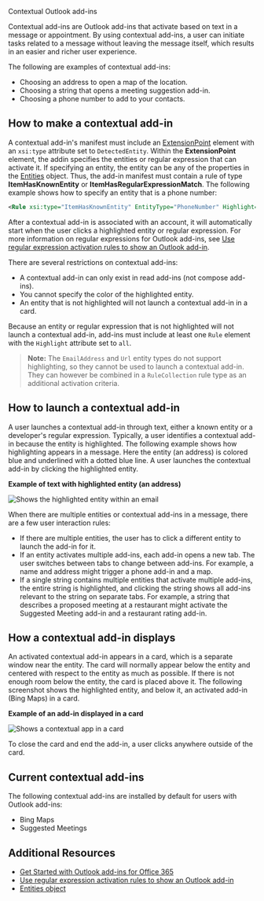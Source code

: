  Contextual Outlook add-ins

Contextual add-ins are Outlook add-ins that activate based on text in a message or appointment. By using contextual add-ins, a user can initiate tasks related to a message without leaving the message itself, which results in an easier and richer user experience.

The following are examples of contextual add-ins:

- Choosing an address to open a map of the location.
- Choosing a string that opens a meeting suggestion add-in.
- Choosing a phone number to add to your contacts.

## How to make a contextual add-in

A contextual add-in's manifest must include an [ExtensionPoint](../../reference/manifest/extensionpoint.md) element with an `xsi:type` attribute set to `DetectedEntity`. Within the **ExtensionPoint** element, the addin specifies the entities or regular expression that can activate it. If specifying an entity, the entity can be any of the properties in the [Entities](../../reference/outlook/simple-types.md) object. Thus, the add-in manifest must contain a rule of type **ItemHasKnownEntity** or **ItemHasRegularExpressionMatch**. The following example shows how to specify an entity that is a phone number:

```XML
<Rule xsi:type="ItemHasKnownEntity" EntityType="PhoneNumber" Highlight="all" />
```

After a contextual add-in is associated with an account, it will automatically start when the user clicks a highlighted entity or regular expression. For more information on regular expressions for Outlook add-ins, see [Use regular expression activation rules to show an Outlook add-in](../outlook/use-regular-expressions-to-show-an-outlook-add-in.md).

There are several restrictions on contextual add-ins:

- A contextual add-in can only exist in read add-ins (not compose add-ins).
- You cannot specify the color of the highlighted entity.
- An entity that is not highlighted will not launch a contextual add-in in a card.

Because an entity or regular expression that is not highlighted will not launch a contextual add-in, add-ins must include at least one `Rule` element with the `Highlight` attribute set to `all`.

> **Note:** The `EmailAddress` and `Url` entity types do not support highlighting, so they cannot be used to launch a contextual add-in. They can however be combined in a `RuleCollection` rule type as an additional activation criteria.

## How to launch a contextual add-in

A user launches a contextual add-in through text, either a known entity or a developer's regular expression. Typically, a user identifies a contextual add-in because the entity is highlighted. The following example shows how highlighting appears in a message. Here the entity (an address) is colored blue and underlined with a dotted blue line. A user launches the contextual add-in by clicking the highlighted entity. 

**Example of text with highlighted entity (an address)**

![Shows the highlighted entity within an email](../../images/outlook-detected-entity-highlight.PNG)
    
When there are multiple entities or contextual add-ins in a message, there are a few user interaction rules:

- If there are multiple entities, the user has to click a different entity to launch the add-in for it.
- If an entity activates multiple add-ins, each add-in opens a new tab. The user switches between tabs to change between add-ins. For example, a name and address might trigger a phone add-in and a map.
- If a single string contains multiple entities that activate multiple add-ins, the entire string is highlighted, and clicking the string shows all add-ins relevant to the string on separate tabs. For example, a string that describes a proposed meeting at a restaurant might activate the Suggested Meeting add-in and a restaurant rating add-in.

## How a contextual add-in displays

An activated contextual add-in appears in a card, which is a separate window near the entity. The card will normally appear below the entity and centered with respect to the entity as much as possible. If there is not enough room below the entity, the card is placed above it. The following screenshot shows the highlighted entity, and below it, an activated add-in (Bing Maps) in a card.

**Example of an add-in displayed in a card**

![Shows a contextual app in a card](../../images/outlook-detected-entity-card.PNG)

To close the card and end the add-in, a user clicks anywhere outside of the card.

## Current contextual add-ins

The following contextual add-ins are installed by default for users with Outlook add-ins:

- Bing Maps 
- Suggested Meetings

## Additional Resources

- [Get Started with Outlook add-ins for Office 365](https://docs.microsoft.com/en-us/outlook/add-ins/addin-tutorial)
- [Use regular expression activation rules to show an Outlook add-in](../outlook/use-regular-expressions-to-show-an-outlook-add-in.md)
- [Entities object](../../reference/outlook/simple-types.md)

